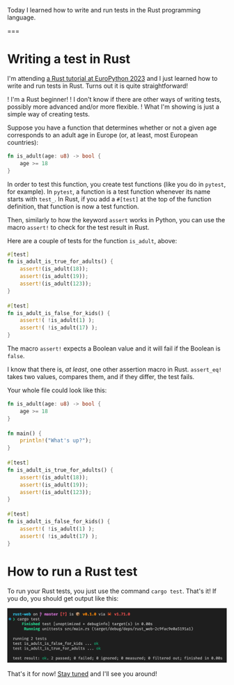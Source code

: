 Today I learned how to write and run tests in the Rust programming language.

===

# Writing a test in Rust

I'm attending [a Rust tutorial at EuroPython 2023](https://ep2023.europython.eu/session/write-your-first-web-api-with-rust) and I just learned how to write and run tests in Rust.
Turns out it is quite straightforward!

! I'm a Rust beginner!
! I don't know if there are other ways of writing tests, possibly more advanced and/or more flexible.
! What I'm showing is just a simple way of creating tests.

Suppose you have a function that determines whether or not a given age corresponds to an adult age in Europe (or, at least, most European countries):

```rust
fn is_adult(age: u8) -> bool {
    age >= 18
}
```

In order to test this function, you create test functions (like you do in `pytest`, for example).
In `pytest`, a function is a test function whenever its name starts with `test_`.
In Rust, if you add a `#[test]` at the top of the function definition, that function is now a test function.

Then, similarly to how the keyword `assert` works in Python, you can use the macro `assert!` to check for the test result in Rust.

Here are a couple of tests for the function `is_adult`, above:

```rust
#[test]
fn is_adult_is_true_for_adults() {
    assert!(is_adult(18));
    assert!(is_adult(19));
    assert!(is_adult(123));
}

#[test]
fn is_adult_is_false_for_kids() {
    assert!( !is_adult(1) );
    assert!( !is_adult(17) );
}
```

The macro `assert!` expects a Boolean value and it will fail if the Boolean is `false`.

I know that there is, _at least_, one other assertion macro in Rust.
`assert_eq!` takes two values, compares them, and if they differ, the test fails.

Your whole file could look like this:

```rust
fn is_adult(age: u8) -> bool {
    age >= 18
}

fn main() {
    println!("What's up?");
}

#[test]
fn is_adult_is_true_for_adults() {
    assert!(is_adult(18));
    assert!(is_adult(19));
    assert!(is_adult(123));
}

#[test]
fn is_adult_is_false_for_kids() {
    assert!( !is_adult(1) );
    assert!( !is_adult(17) );
}
```


# How to run a Rust test

To run your Rust tests, you just use the command `cargo test`.
That's it!
If you do, you should get output like this:

![Command line output of running Rust tests with the command `cargo test`.](_test_output.webp "Output of running Rust tests.")


That's it for now! [Stay tuned][subscribe] and I'll see you around!

[subscribe]: /subscribe
